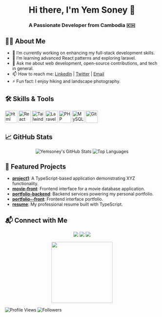 

<!-- Greeting -->
<h1 align="center">Hi there, I'm Yem Soney 👋</h1>
<h3 align="center">A Passionate Developer from Cambodia 🇰🇭</h3>

<!-- About Me -->
## 🧑‍💻 About Me

- 🔭 I’m currently working on enhancing my full-stack development skills.
- 🌱 I’m learning advanced React patterns and exploring laravel.
- 💬 Ask me about web development, open-source contributions, and tech in general.
- 📫 How to reach me: [LinkedIn](https://www.linkedin.com/in/yourprofile) | [Twitter](https://twitter.com/yourhandle) | [Email](yemsoney@gmail.com)
- ⚡ Fun fact: I enjoy hiking and landscape photography.

<!-- Skills -->
## 🛠️ Skills & Tools

<p align="left">
  <img src="https://cdn.jsdelivr.net/gh/devicons/devicon@latest/icons/html5/html5-original.svg" alt="Html" width="40" height="40"/>
  <img src="https://cdn.jsdelivr.net/gh/devicons/devicon/icons/react/react-original.svg" alt="React" width="40" height="40"/>
  <img src="https://cdn.jsdelivr.net/gh/devicons/devicon@latest/icons/tailwindcss/tailwindcss-original-wordmark.svg" alt="Tailwindcss" width="40" height="40"/>
  <img src="https://cdn.jsdelivr.net/gh/devicons/devicon@latest/icons/laravel/laravel-original.svg" alt ="Laravel"  width="40" height="40"/>
  <img src="https://cdn.jsdelivr.net/gh/devicons/devicon/icons/php/php-original.svg" alt="PHP" width="40" height="40"/>
  <img src="https://cdn.jsdelivr.net/gh/devicons/devicon/icons/mysql/mysql-original.svg" alt="MySQL" width="40" height="40"/>
  <img src="https://cdn.jsdelivr.net/gh/devicons/devicon/icons/git/git-original.svg" alt="Git" width="40" height="40"/>
</p>

<!-- GitHub Stats -->
## 📈 GitHub Stats

<p align="center">
  <img src="https://github-readme-stats.vercel.app/api?username=Yemsoney&show_icons=true&theme=radical" alt="Yemsoney's GitHub Stats" />
  <img src="https://github-readme-stats.vercel.app/api/top-langs/?username=Yemsoney&layout=compact&theme=radical" alt="Top Languages" />
</p>

<!-- Featured Projects -->
## 🚀 Featured Projects

- [**project1**](https://github.com/Yemsoney/project1): A TypeScript-based application demonstrating XYZ functionality.
- [**movie-front**](https://github.com/Yemsoney/movie-front): Frontend interface for a movie database application.
- [**portfolio-backend**](https://github.com/Yemsoney/portfolio-backend): Backend services powering my personal portfolio.
- [**portfolio--front**](https://github.com/Yemsoney/portfolio): Frontend interface portfolio.
- [**resume**](https://github.com/Yemsoney/resume): My professional resume built with TypeScript.

<!-- Connect with Me -->
## 📬 Connect with Me

<p align="center">
  <a href="https://www.linkedin.com/in/yourprofile"><img src="https://img.shields.io/badge/LinkedIn-0077B5?style=for-the-badge&logo=linkedin&logoColor=white"/></a>
  <a href="https://x.com/Yemsoney?t=05QH8yNe4hnufZNpui11RQ&s=09"><img src="https://img.shields.io/badge/Twitter-1DA1F2?style=for-the-badge&logo=twitter&logoColor=white"/></a>
  <a href="mailto:youremail@example.com"><img src="https://img.shields.io/badge/Email-D14836?style=for-the-badge&logo=gmail&logoColor=white"/></a>
</p>

<!-- Fun GIF -->
<p align="center">
  <img src="https://media.giphy.com/media/yourgif.gif" width="200" height="200" />
</p>

<!-- Badges -->
![Profile Views](https://komarev.com/ghpvc/?username=Yemsoney&color=blue)
![Followers](https://img.shields.io/github/followers/Yemsoney?label=Followers&style=social)
